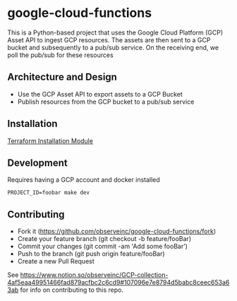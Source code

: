 # google-cloud-functions

This is a Python-based project that uses the Google Cloud Platform (GCP) Asset API
to ingest GCP resources. The assets are then sent to a GCP bucket and subsequently
to a pub/sub service. On the receiving end, we poll the pub/sub for these resources

## Architecture and Design

- Use the GCP Asset API to export assets to a GCP Bucket
- Publish resources from the GCP bucket to a pub/sub service

## Installation

[Terraform Installation Module](https://github.com/observeinc/terraform-google-collection/tree/main)


## Development

Requires having a GCP account and docker installed

```
PROJECT_ID=foobar make dev
```

## Contributing

- Fork it (https://github.com/observeinc/google-cloud-functions/fork)
- Create your feature branch (git checkout -b feature/fooBar)
- Commit your changes (git commit -am 'Add some fooBar')
- Push to the branch (git push origin feature/fooBar)
- Create a new Pull Request

See https://www.notion.so/observeinc/GCP-collection-4af5eaa49951466fad879acfbc2c6cd9#107096e7e8794d5babc8ceec653a63ab
for info on contributing to this repo.
